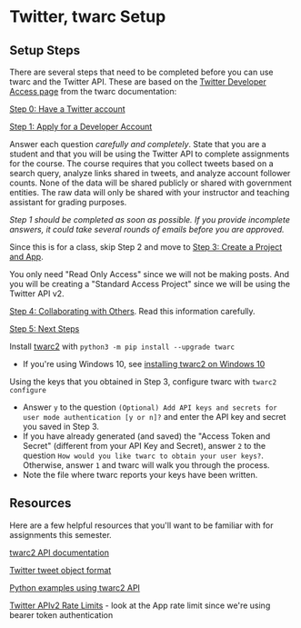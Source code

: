 # Twitter, twarc Setup

## Setup Steps

There are several steps that need to be completed before you can use twarc and the Twitter API.  These are based on the [Twitter Developer Access page](https://twarc-project.readthedocs.io/en/latest/twitter-developer-access/) from the twarc documentation:

[Step 0: Have a Twitter account](https://twarc-project.readthedocs.io/en/latest/twitter-developer-access/#step-0-have-a-twitter-account-in-good-standing)

[Step 1: Apply for a Developer Account](https://twarc-project.readthedocs.io/en/latest/twitter-developer-access/#step-1-applying-for-a-developer-account)  

Answer each question *carefully and completely*. State that you are a student and that you will be using the Twitter API to complete assignments for the course. The course requires that you collect tweets based on a search query, analyze links shared in tweets, and analyze account follower counts. None of the data will be shared publicly or shared with government entities. The raw data will only be shared with your instructor and teaching assistant for grading purposes.

*Step 1 should be completed as soon as possible. If you provide incomplete answers, it could take several rounds of emails before you are approved.*

Since this is for a class, skip Step 2 and move to [Step 3: Create a Project and App](https://twarc-project.readthedocs.io/en/latest/twitter-developer-access/#step-3-create-a-project-and-app).  

You only need "Read Only Access" since we will not be making posts.  And you will be creating a "Standard Access Project" since we will be using the Twitter API v2.

[Step 4: Collaborating with Others](https://twarc-project.readthedocs.io/en/latest/twitter-developer-access/#step-4-collaborating-with-others). Read this information carefully.

[Step 5: Next Steps](https://twarc-project.readthedocs.io/en/latest/twitter-developer-access/#step-5-next-steps)

Install [twarc2](https://twarc-project.readthedocs.io/en/latest/) with `python3 -m pip install --upgrade twarc`

* If you're using Windows 10, see [installing twarc2 on Windows 10](https://twarc-project.readthedocs.io/en/latest/windows10/)

Using the keys that you obtained in Step 3, configure twarc with `twarc2 configure`

* Answer `y` to the question `(Optional) Add API keys and secrets for user mode authentication [y or n]?` and enter the API key and secret you saved in Step 3.
* If you have already generated (and saved) the "Access Token and Secret" (different from your API Key and Secret), answer `2` to the question `How would you like twarc to obtain your user keys?`. Otherwise, answer `1` and twarc will walk you through the process.
* Note the file where twarc reports your keys have been written.

## Resources

Here are a few helpful resources that you'll want to be familiar with for assignments this semester.

[twarc2 API documentation](https://twarc-project.readthedocs.io/en/latest/api/client2/)

[Twitter tweet object format](https://developer.twitter.com/en/docs/twitter-api/data-dictionary/object-model/tweet)

[Python examples using twarc2 API](https://github.com/twitterdev/getting-started-with-the-twitter-api-v2-for-academic-research/blob/main/modules/6b-labs-code-standard-python.md)

[Twitter APIv2 Rate Limits](https://developer.twitter.com/en/docs/twitter-api/rate-limits#v2-limits) - look at the App rate limit since we're using bearer token authentication
